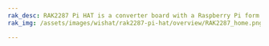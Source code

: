 ```yaml
---
rak_desc: RAK2287 Pi HAT is a converter board with a Raspberry Pi form factor with a 40-pin compatible header that enables the RAK2287 LPWAN concentrator module to be mounted on the top of the Raspberry Pi.
rak_img: /assets/images/wishat/rak2287-pi-hat/overview/RAK2287_home.png

---
```


<rk-redirect to="/Product-Categories/WisHat/RAK2287-Pi-HAT/Overview/" />